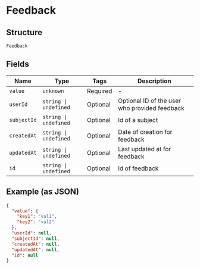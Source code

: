 
# Feedback

## Structure

`Feedback`

## Fields

| Name | Type | Tags | Description |
|  --- | --- | --- | --- |
| `value` | `unknown` | Required | - |
| `userId` | `string \| undefined` | Optional | Optional ID of the user who provided feedback |
| `subjectId` | `string \| undefined` | Optional | Id of a subject |
| `createdAt` | `string \| undefined` | Optional | Date of creation for feedback |
| `updatedAt` | `string \| undefined` | Optional | Last updated at for feedback |
| `id` | `string \| undefined` | Optional | Id of feedback |

## Example (as JSON)

```json
{
  "value": {
    "key1": "val1",
    "key2": "val2"
  },
  "userId": null,
  "subjectId": null,
  "createdAt": null,
  "updatedAt": null,
  "id": null
}
```

